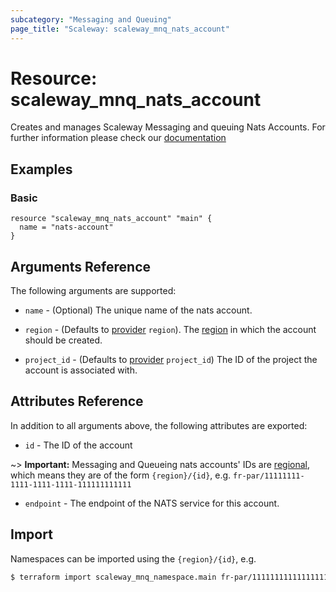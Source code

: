 ```yaml
---
subcategory: "Messaging and Queuing"
page_title: "Scaleway: scaleway_mnq_nats_account"
---
```


# Resource: scaleway_mnq_nats_account

Creates and manages Scaleway Messaging and queuing Nats Accounts.
For further information please check
our [documentation](https://www.scaleway.com/en/docs/serverless/messaging/reference-content/nats-overview/)

## Examples

### Basic

```hcl
resource "scaleway_mnq_nats_account" "main" {
  name = "nats-account"
}
```

## Arguments Reference

The following arguments are supported:

- `name` - (Optional) The unique name of the nats account.

- `region` - (Defaults to [provider](../index.md#region) `region`). The [region](../guides/regions_and_zones.md#regions)
  in which the account should be created.

- `project_id` - (Defaults to [provider](../index.md#project_id) `project_id`) The ID of the project the
  account is associated with.

## Attributes Reference

In addition to all arguments above, the following attributes are exported:

- `id` - The ID of the account

~> **Important:** Messaging and Queueing nats accounts' IDs are [regional](../guides/regions_and_zones.md#resource-ids), which means they are of the form `{region}/{id}`, e.g. `fr-par/11111111-1111-1111-1111-111111111111`

- `endpoint` - The endpoint of the NATS service for this account.

## Import

Namespaces can be imported using the `{region}/{id}`, e.g.

```bash
$ terraform import scaleway_mnq_namespace.main fr-par/11111111111111111111111111111111
```
